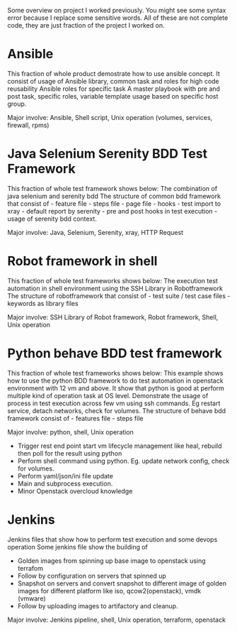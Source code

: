Some overview on project I worked previously.
You might see some syntax error because I replace some sensitive words.
All of these are not complete code, they are just fraction of the project I worked on.

Ansible
========
This fraction of whole product demostrate how to use ansible concept.
It consist of usage of 
Ansible library, common task and roles for high code reusability
Ansible roles for specific task
A master playbook with pre and post task, specific roles, variable template usage based on specific host group.

Major involve: Ansible, Shell script, Unix operation (volumes, services, firewall, rpms)


Java Selenium Serenity BDD Test Framework
==========================================
This fraction of whole test framework shows below:
The combination of java selenium and serenity bdd
The structure of common bdd framework that consist of 
    - feature file
    - steps file
    - page file
    - hooks 
    - test import to xray
    - default report by serenity
    - pre and post hooks in test execution
    - usage of serenity bdd context.

Major involve: Java, Selenium, Serenity, xray, HTTP Request


Robot framework in shell
=========================
This fraction of whole test frameworks shows below:
The execution test automation in shell environment using the SSH Library in Robotframework
The structure of robotframework  that consist of
     - test suite / test case files
     - keywords as library files

Major involve: SSH Library of Robot framework, Robot framework, Shell, Unix operation


Python behave BDD test framework
===============================
This fraction of whole test frameworks shows below:
This example shows how to use the python BDD framework to do test automation in openstack environment with 12 vm and above.
It show that python is good at perform multiple kind of operation task at OS level.
Demonstrate the usage of process in test execution across few vm  using ssh commands. Eg restart service, detach networks, check for volumes.
The structure of behave bdd framework  consist of 
    - features file
    - steps file

Major involve: python, shell, Unix operation
  - Trigger rest end point start vm lifecycle management like heal, rebuild then poll for the result using python
  - Perform shell command using python. Eg. update network config, check for volumes.
  - Perform yaml/json/ini file update
  - Main and subprocess execution.
  - Minor Openstack overcloud knowledge


Jenkins
==========
Jenkins files that show how to perform test execution and some devops operation
Some jenkins file show the building of 
  - Golden images from spinning up base image to openstack using terrafom 
  - Follow by configuration on servers that spinned up
  - Snapshot on servers and convert snapshot to different image of golden images for different platform like iso, qcow2(openstack), vmdk (vmware)
  - Follow by uploading images to artifactory and cleanup.

Major involve: Jenkins pipeline, shell, Unix operation, terraform, openstack
